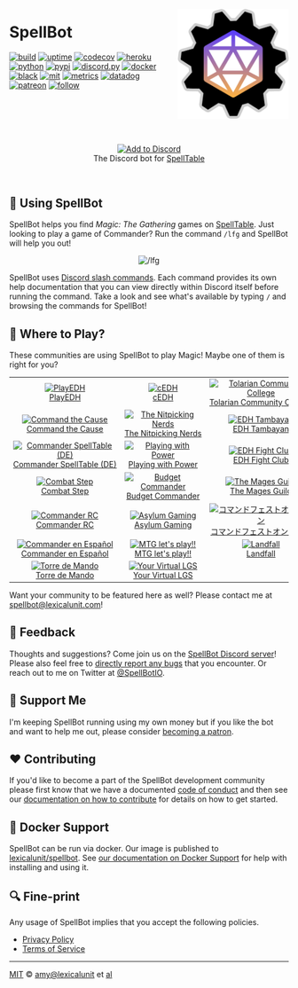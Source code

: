 <img
    align="right"
    width="200"
    alt="spellbot"
    src="https://raw.githubusercontent.com/lexicalunit/spellbot/main/spellbot.png"
/>

# SpellBot

[![build][build-badge]][build]
[![uptime][uptime-badge]][uptime]
[![codecov][codecov-badge]][codecov]
[![heroku][heroku-badge]][heroku]
[![python][python-badge]][python]
[![pypi][pypi-badge]][pypi]
[![discord.py][discord-py-badge]][discord-py]
[![docker][docker-badge]][docker-hub]
[![black][black-badge]][black]
[![mit][mit-badge]][mit]
[![metrics][metrics-badge]][metrics]
[![datadog][datadog-badge]][datadog]
[![patreon][patreon-button]][patreon]
[![follow][follow-badge]][follow]

<br />
<br />
<br />
<br />
<p align="center">
    <a href="https://discordapp.com/api/oauth2/authorize?client_id=725510263251402832&permissions=2416045137&scope=applications.commands%20bot">
        <img
            align="center"
            alt="Add to Discord"
            src="https://user-images.githubusercontent.com/1903876/88951823-5d6c9a00-d24b-11ea-8523-d256ccbf4a3c.png"
        />
    </a>
    <br />
    The Discord bot for <a href="https://spelltable.wizards.com/">SpellTable</a>
</p>
<br />

## 🤖 Using SpellBot

SpellBot helps you find _Magic: The Gathering_ games on [SpellTable][spelltable]. Just looking to
play a game of Commander? Run the command `/lfg` and SpellBot will help you out!

<p align="center">
    <img
        src="https://user-images.githubusercontent.com/1903876/137987904-6fcdf273-5b60-4692-9389-a51d65c0a424.png"
        width="600"
        alt="/lfg"
    />
</p>

SpellBot uses [Discord slash commands][slash]. Each command provides its own help documentation that
you can view directly within Discord itself before running the command. Take a look and see what's
available by typing `/` and browsing the commands for SpellBot!

## 🔭 Where to Play?

These communities are using SpellBot to play Magic! Maybe one of them is right for you?

<table>
    <tr>
        <td align="center"><a href="https://www.playedh.com/"><img width="160" height="160" src="https://user-images.githubusercontent.com/1903876/140843874-78510411-dcc8-4a26-a59a-0d6856698dcc.png" alt="PlayEDH" /><br />PlayEDH</a></td>
        <td align="center"><a href="https://discord.com/invite/cedh"><img width="160" height="160" src="https://github.com/lexicalunit/spellbot/assets/1903876/8d5bbdce-a180-4e34-b25f-b95262b0fe63" alt="cEDH" /><br />cEDH</a></td>
        <td align="center"><a href="https://www.patreon.com/tolariancommunitycollege"><img height="160" src="https://user-images.githubusercontent.com/1903876/184271392-39ca23ba-36d9-4aa0-a6e5-26af5e0acfc1.jpg" alt="Tolarian Community College" /><br /><span class="small">Tolarian&nbsp;Community&nbsp;College</span></a></td>
    </tr>
    <tr>
        <td align="center"><a href="https://discord.gg/ZmPsjrxe4h"><img width="160" height="160" src="https://github.com/lexicalunit/spellbot/assets/1903876/47d68a5b-fe08-497c-a76b-c8dde5f56af3" alt="Command the Cause" /><br />Command&nbsp;the&nbsp;Cause</a></td>
        <td align="center"><a href="https://www.patreon.com/NitpickingNerds"><img height="160" src="https://user-images.githubusercontent.com/1903876/140844623-8d8528a9-b60c-49c6-be0f-1d627b85adba.png" alt="The Nitpicking Nerds" /><br />The&nbsp;Nitpicking&nbsp;Nerds</a></td>
        <td align="center"><a href="https://www.facebook.com/EDHTambayan/"><img height="160" src="https://user-images.githubusercontent.com/1903876/161825614-64e432d4-85e8-481e-8f41-f66ab8c940cc.png" alt="EDH Tambayan" /><br />EDH&nbsp;Tambayan</a></td>
    </tr>
    <tr>
        <td align="center"><a href="https://disboard.org/server/752261529390284870"><img height="130" src="https://user-images.githubusercontent.com/1903876/140845571-12e391d0-4cc8-4766-bf40-071f32503a7d.jpg" alt="Commander SpellTable (DE)" /><br /><span class="small">Commander&nbsp;SpellTable&nbsp;(DE)</span></a></td>
        <td align="center"><a href="https://www.patreon.com/PlayingWithPowerMTG"><img height="130" src="https://user-images.githubusercontent.com/1903876/148892809-60b7d7f0-d773-4667-a863-829338d6aaed.png" alt="Playing with Power" /><br />Playing&nbsp;with&nbsp;Power</a></td>
        <td align="center"><a href="https://disboard.org/server/815001383979450368"><img height="130" src="https://user-images.githubusercontent.com/1903876/140863859-9ec1997b-9983-498e-9295-fa594d242b4d.jpg" alt="EDH Fight Club" /><br />EDH&nbsp;Fight&nbsp;Club</a></td>
    </tr>
    <tr>
        <td align="center"><a href="https://discord.gg/Jkn5FpTASv"><img height="130" src="https://github.com/lexicalunit/spellbot/assets/1903876/cc420426-7d3c-4829-b963-a63c7d36a253" alt="Combat Step" /><br />Combat&nbsp;Step</a></td>
        <td align="center"><a href="https://discord.gg/Xc748UPh5B"><img height="140" src="https://user-images.githubusercontent.com/1903876/192328539-a575bb6a-5a87-4766-92b3-8f94fbc17914.png" alt="Budget Commander" /><br />Budget&nbsp;Commander</a></td>
        <td align="center"><a href="https://disboard.org/server/806995731268632596"><img height="140" src="https://user-images.githubusercontent.com/1903876/140845585-8053037f-a42b-4c1c-88f2-1b3c403fea09.jpg" alt="The Mages Guild" /><br />The&nbsp;Mages&nbsp;Guild</a></td>
    </tr>
    <tr>
        <td align="center"><a href="https://discord.gg/commander"><img height="140" src="https://user-images.githubusercontent.com/1903876/147596500-3cd08eef-84ad-4c02-a219-2eef0642a973.jpg" alt="Commander RC"/><br />Commander&nbsp;RC</a></td>
        <td align="center"><a href="https://www.patreon.com/asylumgamingmtg"><img height="140" src="https://user-images.githubusercontent.com/1903876/198731021-a6ea0111-da86-42e3-b74b-79d1225a2849.png" alt="Asylum Gaming" /><br />Asylum&nbsp;Gaming</a></td>
        <td align="center"><a href="https://discord.gg/YeFrEqae3N"><img height="140" src="https://user-images.githubusercontent.com/1903876/148895425-0c72426c-d7dd-4974-99d7-21949f80e893.png" alt="コマンドフェストオンライン" /><br /><span class="small">コマンドフェストオンライン</span></a></td>
    </tr>
    <tr>
        <td align="center"><a href="https://disboard.org/server/848414032398516264"><img height="140" src="https://user-images.githubusercontent.com/1903876/140863856-00482a5a-7fe5-4cbb-8c4b-2442504925ea.jpg" alt="Commander en Español" /><br /><span class="small">Commander&nbsp;en&nbsp;Español</span></a></td>
        <td align="center"><a href="https://discord.gg/7gJDYU44gM"><img height="130" src="https://user-images.githubusercontent.com/1903876/147705994-909a94cc-ce70-431b-823a-127d257cdb52.png" alt="MTG let's play!!" /><br />MTG&nbsp;let&apos;s&nbsp;play!!</a></td>
        <td align="center"><a href="https://www.mtglandfall.com/"><img height="130" src="https://user-images.githubusercontent.com/1903876/152042910-af34b521-bba2-43d1-a033-d7fd7c387673.png" alt="Landfall" /><br />Landfall</a></td>
    </tr>
    <tr>
        <td align="center"><a href="https://discord.gg/Rgp3xaV7HU"><img height="130" src="https://user-images.githubusercontent.com/1903876/148823767-5e1feb59-37d8-4340-ae23-148d8415699f.png" alt="Torre de Mando" /><br />Torre&nbsp;de&nbsp;Mando</a></td>
        <td align="center"><a href="https://discord.gg/xcnRz86vkb"><img height="130" src="https://user-images.githubusercontent.com/1903876/156637022-c8847db5-9cf5-4d00-a5b0-ecbaaec27802.jpg" alt="Your Virtual LGS" /><br />Your&nbsp;Virtual&nbsp;LGS</a></td>
        <td align="center">&nbsp;</td>
    </tr>
</table>

Want your community to be featured here as well? Please contact me at
[spellbot@lexicalunit.com](mailto:spellbot@lexicalunit.com)!

## 🎤 Feedback

Thoughts and suggestions? Come join us on the [SpellBot Discord server][discord-invite]! Please
also feel free to [directly report any bugs][issues] that you encounter. Or reach out to me on
Twitter at [@SpellBotIO][follow].

## 🙌 Support Me

I'm keeping SpellBot running using my own money but if you like the bot and want to help me out,
please consider [becoming a patron][patreon].

## ❤️ Contributing

If you'd like to become a part of the SpellBot development community please first know that we have
a documented [code of conduct](CODE_OF_CONDUCT.md) and then see our
[documentation on how to contribute](CONTRIBUTING.md) for details on how to get started.

## 🐳 Docker Support

SpellBot can be run via docker. Our image is published to
[lexicalunit/spellbot][docker-hub]. See [our documentation on Docker Support](DOCKER.md) for help
with installing and using it.

## 🔍 Fine-print

Any usage of SpellBot implies that you accept the following policies.

- [Privacy Policy](PRIVACY_POLICY.md)
- [Terms of Service](TERMS_OF_SERVICE.md)

---

[MIT][mit] © [amy@lexicalunit][lexicalunit] et [al][contributors]

[black-badge]: https://img.shields.io/badge/code%20style-black-000000.svg
[black]: https://github.com/psf/black
[build-badge]: https://github.com/lexicalunit/spellbot/workflows/build/badge.svg
[build]: https://github.com/lexicalunit/spellbot/actions
[codecov-badge]: https://codecov.io/gh/lexicalunit/spellbot/branch/main/graph/badge.svg
[codecov]: https://codecov.io/gh/lexicalunit/spellbot
[contributors]: https://github.com/lexicalunit/spellbot/graphs/contributors
[datadog-badge]: https://img.shields.io/badge/monitors-datadog-blueviolet.svg
[datadog]: https://app.datadoghq.com/apm/home
[discord-invite]: https://discord.gg/HuzTQYpYH4
[discord-py-badge]: https://img.shields.io/badge/discord.py-2.1.0-blue
[discord-py]: https://github.com/Rapptz/discord.py
[docker-badge]: https://img.shields.io/docker/pulls/lexicalunit/spellbot.svg
[docker-hub]: https://hub.docker.com/r/lexicalunit/spellbot
[follow-badge]: https://img.shields.io/twitter/follow/SpellBotIO?style=social
[follow]: https://twitter.com/intent/follow?screen_name=SpellBotIO
[heroku-badge]: https://img.shields.io/badge/heroku-deployed-green
[heroku]: https://dashboard.heroku.com/apps/lexicalunit-spellbot
[issues]: https://github.com/lexicalunit/spellbot/issues
[lexicalunit]: http://github.com/lexicalunit
[metrics-badge]: https://img.shields.io/badge/metrics-grafana-orange.svg
[metrics]: https://lexicalunit.grafana.net/d/4TSUCbcMz/spellbot?orgId=1
[mit-badge]: https://img.shields.io/badge/License-MIT-yellow.svg
[mit]: https://opensource.org/licenses/MIT
[patreon-button]: https://img.shields.io/endpoint.svg?url=https%3A%2F%2Fshieldsio-patreon.vercel.app%2Fapi%3Fusername%3Dlexicalunit%26type%3Dpatrons88951826-5e053080-d24b-11ea-9a81-f1b5431a5d4b.png
[patreon]: https://www.patreon.com/lexicalunit
[pypi-badge]: https://img.shields.io/pypi/v/spellbot
[pypi]: https://pypi.org/project/spellbot/
[python-badge]: https://img.shields.io/badge/python-3.10-blue.svg
[python]: https://www.python.org/
[slash]: https://discord.com/blog/slash-commands-are-here
[spelltable]: https://spelltable.wizards.com/
[uptime-badge]: https://img.shields.io/uptimerobot/ratio/m785764282-c51c742e56a87d802968efcc
[uptime]: https://uptimerobot.com/dashboard#785764282

